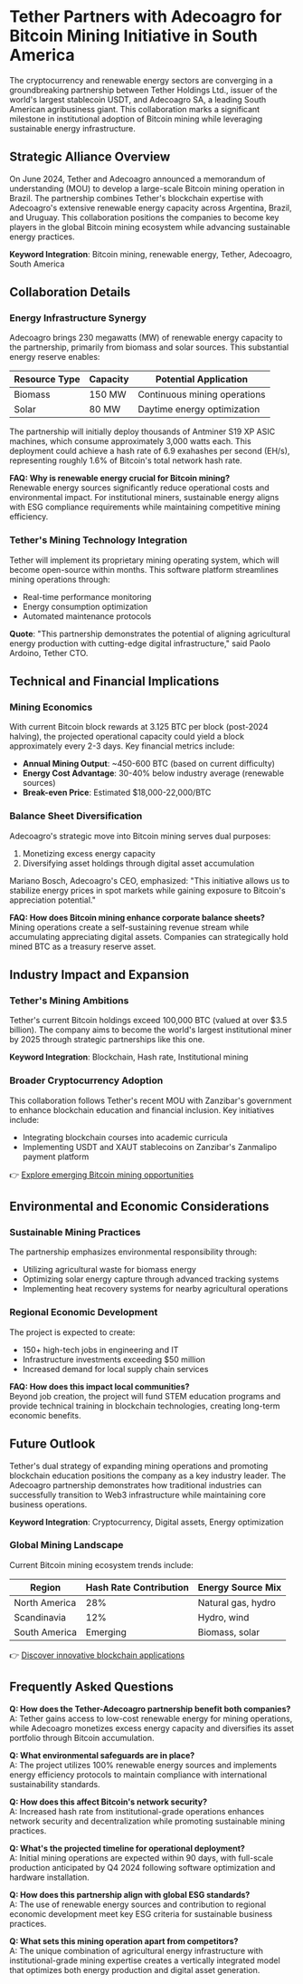 # Tether Partners with Adecoagro for Bitcoin Mining Initiative in South America

The cryptocurrency and renewable energy sectors are converging in a groundbreaking partnership between Tether Holdings Ltd., issuer of the world's largest stablecoin USDT, and Adecoagro SA, a leading South American agribusiness giant. This collaboration marks a significant milestone in institutional adoption of Bitcoin mining while leveraging sustainable energy infrastructure.

## Strategic Alliance Overview

On June 2024, Tether and Adecoagro announced a memorandum of understanding (MOU) to develop a large-scale Bitcoin mining operation in Brazil. The partnership combines Tether's blockchain expertise with Adecoagro's extensive renewable energy capacity across Argentina, Brazil, and Uruguay. This collaboration positions the companies to become key players in the global Bitcoin mining ecosystem while advancing sustainable energy practices.

**Keyword Integration**: Bitcoin mining, renewable energy, Tether, Adecoagro, South America

## Collaboration Details

### Energy Infrastructure Synergy

Adecoagro brings 230 megawatts (MW) of renewable energy capacity to the partnership, primarily from biomass and solar sources. This substantial energy reserve enables:

| Resource Type | Capacity | Potential Application |
|---------------|----------|-----------------------|
| Biomass       | 150 MW   | Continuous mining operations |
| Solar         | 80 MW    | Daytime energy optimization |

The partnership will initially deploy thousands of Antminer S19 XP ASIC machines, which consume approximately 3,000 watts each. This deployment could achieve a hash rate of 6.9 exahashes per second (EH/s), representing roughly 1.6% of Bitcoin's total network hash rate.

**FAQ: Why is renewable energy crucial for Bitcoin mining?**  
Renewable energy sources significantly reduce operational costs and environmental impact. For institutional miners, sustainable energy aligns with ESG compliance requirements while maintaining competitive mining efficiency.

### Tether's Mining Technology Integration

Tether will implement its proprietary mining operating system, which will become open-source within months. This software platform streamlines mining operations through:

- Real-time performance monitoring
- Energy consumption optimization
- Automated maintenance protocols

**Quote**: "This partnership demonstrates the potential of aligning agricultural energy production with cutting-edge digital infrastructure," said Paolo Ardoino, Tether CTO.

## Technical and Financial Implications

### Mining Economics

With current Bitcoin block rewards at 3.125 BTC per block (post-2024 halving), the projected operational capacity could yield a block approximately every 2-3 days. Key financial metrics include:

- **Annual Mining Output**: ~450-600 BTC (based on current difficulty)
- **Energy Cost Advantage**: 30-40% below industry average (renewable sources)
- **Break-even Price**: Estimated $18,000-22,000/BTC

### Balance Sheet Diversification

Adecoagro's strategic move into Bitcoin mining serves dual purposes:

1. Monetizing excess energy capacity
2. Diversifying asset holdings through digital asset accumulation

Mariano Bosch, Adecoagro's CEO, emphasized: "This initiative allows us to stabilize energy prices in spot markets while gaining exposure to Bitcoin's appreciation potential."

**FAQ: How does Bitcoin mining enhance corporate balance sheets?**  
Mining operations create a self-sustaining revenue stream while accumulating appreciating digital assets. Companies can strategically hold mined BTC as a treasury reserve asset.

## Industry Impact and Expansion

### Tether's Mining Ambitions

Tether's current Bitcoin holdings exceed 100,000 BTC (valued at over $3.5 billion). The company aims to become the world's largest institutional miner by 2025 through strategic partnerships like this one.

**Keyword Integration**: Blockchain, Hash rate, Institutional mining

### Broader Cryptocurrency Adoption

This collaboration follows Tether's recent MOU with Zanzibar's government to enhance blockchain education and financial inclusion. Key initiatives include:

- Integrating blockchain courses into academic curricula
- Implementing USDT and XAUT stablecoins on Zanzibar's Zanmalipo payment platform

👉 [Explore emerging Bitcoin mining opportunities](https://bit.ly/okx-bonus)

## Environmental and Economic Considerations

### Sustainable Mining Practices

The partnership emphasizes environmental responsibility through:

- Utilizing agricultural waste for biomass energy
- Optimizing solar energy capture through advanced tracking systems
- Implementing heat recovery systems for nearby agricultural operations

### Regional Economic Development

The project is expected to create:

- 150+ high-tech jobs in engineering and IT
- Infrastructure investments exceeding $50 million
- Increased demand for local supply chain services

**FAQ: How does this impact local communities?**  
Beyond job creation, the project will fund STEM education programs and provide technical training in blockchain technologies, creating long-term economic benefits.

## Future Outlook

Tether's dual strategy of expanding mining operations and promoting blockchain education positions the company as a key industry leader. The Adecoagro partnership demonstrates how traditional industries can successfully transition to Web3 infrastructure while maintaining core business operations.

**Keyword Integration**: Cryptocurrency, Digital assets, Energy optimization

### Global Mining Landscape

Current Bitcoin mining ecosystem trends include:

| Region       | Hash Rate Contribution | Energy Source Mix |
|--------------|------------------------|-------------------|
| North America| 28%                    | Natural gas, hydro |
| Scandinavia  | 12%                    | Hydro, wind       |
| South America| Emerging               | Biomass, solar    |

👉 [Discover innovative blockchain applications](https://bit.ly/okx-bonus)

## Frequently Asked Questions

**Q: How does the Tether-Adecoagro partnership benefit both companies?**  
A: Tether gains access to low-cost renewable energy for mining operations, while Adecoagro monetizes excess energy capacity and diversifies its asset portfolio through Bitcoin accumulation.

**Q: What environmental safeguards are in place?**  
A: The project utilizes 100% renewable energy sources and implements energy efficiency protocols to maintain compliance with international sustainability standards.

**Q: How does this affect Bitcoin's network security?**  
A: Increased hash rate from institutional-grade operations enhances network security and decentralization while promoting sustainable mining practices.

**Q: What's the projected timeline for operational deployment?**  
A: Initial mining operations are expected within 90 days, with full-scale production anticipated by Q4 2024 following software optimization and hardware installation.

**Q: How does this partnership align with global ESG standards?**  
A: The use of renewable energy sources and contribution to regional economic development meet key ESG criteria for sustainable business practices.

**Q: What sets this mining operation apart from competitors?**  
A: The unique combination of agricultural energy infrastructure with institutional-grade mining expertise creates a vertically integrated model that optimizes both energy production and digital asset generation.